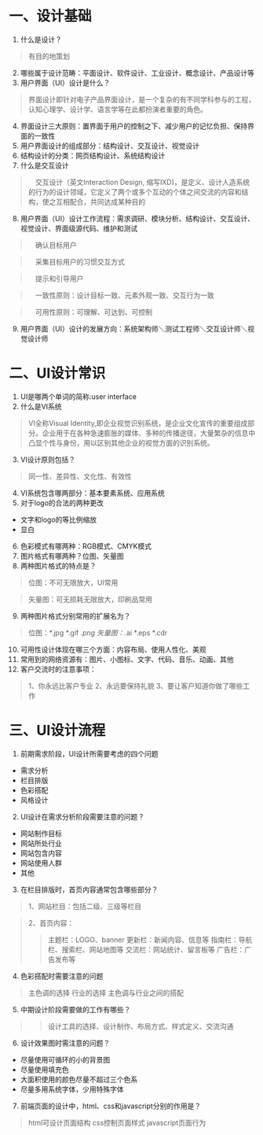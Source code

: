 # 一、设计基础

1. 什么是设计？

> 有目的地策划
  
2. 哪些属于设计范畴：平面设计、软件设计、工业设计、概念设计、产品设计等
3. 用户界面（UI）设计是什么？

> 界面设计即针对电子产品界面设计，是一个复杂的有不同学科参与的工程，认知心理学、设计学、语言学等在此都扮演者重要的角色。

4. 界面设计三大原则：置界面于用户的控制之下、减少用户的记忆负担、保持界面的一致性
5. 用户界面设计的组成部分：结构设计、交互设计、视觉设计
6. 结构设计的分类：网页结构设计、系统结构设计
7. 什么是交互设计

>　交互设计（英文Interaction Design, 缩写IXD)，是定义、设计人造系统的行为的设计领域，它定义了两个或多个互动的个体之间交流的内容和结构，使之互相配合，共同达成某种目的

8. 用户界面（UI）设计工作流程：需求调研、模块分析、结构设计、交互设计、视觉设计、界面级源代码、维护和测试

>　确认目标用户

>　采集目标用户的习惯交互方式

>　提示和引导用户

>　一致性原则：设计目标一致、元素外观一致、交互行为一致

>　可用性原则：可理解、可达到、可控制

9. 用户界面（UI）设计的发展方向：系统架构师＼测试工程师＼交互设计师＼视觉设计师
# 二、UI设计常识

1. UI是哪两个单词的简称:user interface
2. 什么是VI系统

> VI全称Visual Identity,即企业视觉识别系统，是企业文化宣传的重要组成部分。企业用于在各种急速膨胀的媒体、多种的传播途径，大量繁杂的信息中凸显个性与身份，用以区别其他企业的视觉方面的识别系统。

3. VI设计原则包括？

> 同一性、差异性、文化性、有效性

4. VI系统包含哪两部分：基本要素系统、应用系统
5. 对于logo的合法的两种更改
- 文字和logo的等比例缩放
- 显白
6. 色彩模式有哪两种：RGB模式、CMYK模式
7. 图片格式有哪两种？位图、矢量图
8. 两种图片格式的特点是？

> 位图：不可无限放大，UI常用

> 矢量图：可无损耗无限放大，印刷品常用

9. 两种图片格式分别常用的扩展名为？
> 位图：*.jpg *.gif *.png
> 矢量图：*.ai *.eps *.cdr
10. 可用性设计体现在哪三个方面：内容布局、使用人性化、美观
11. 常用到的网络资源有：图片、小图标、文字、代码、音乐、动画、其他
12. 客户交流时的注意事项：
> 1、你永远比客户专业
> 2、永远要保持礼貌
> 3、要让客户知道你做了哪些工作
# 三、UI设计流程

1. 前期需求阶段，UI设计所需要考虑的四个问题
- 需求分析
- 栏目排版
- 色彩搭配
- 风格设计
2. UI设计在需求分析阶段需要注意的问题？
- 网站制作目标
- 网站所处行业
- 网站包含内容
- 网站使用人群
- 其他
3. 在栏目排版时，首页内容通常包含哪些部分？

> 1、网站栏目：包括二级、三级等栏目

> 2、首页内容：
>> 主题栏：LOGO、banner
>> 更新栏：新闻内容、信息等
>> 指南栏：导航栏、搜索栏、网站地图等
>> 交流栏：网站统计、留言板等
>> 广告栏：广告发布等
4. 色彩搭配时需要注意的问题
> 主色调的选择
> 行业的选择
> 主色调与行业之间的搭配
5. 中期设计阶段需要做的工作有哪些？
>> 设计工具的选择、设计制作、布局方式、样式定义、交流沟通
6. 设计效果图时需注意的问题？
- 尽量使用可循环的小的背景图
- 尽量使用填充色
- 大面积使用的颜色尽量不超过三个色系
- 尽量多用系统字体，少用特殊字体
7. 前端页面的设计中，html、css和javascript分别的作用是？
> html可设计页面结构
> css控制页面样式
> javascript页面行为
